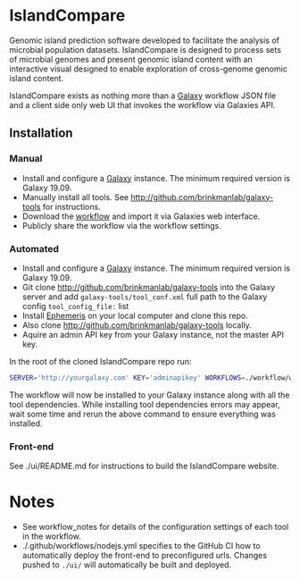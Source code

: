 # IslandCompare

Genomic island prediction software developed to facilitate the analysis of microbial 
population datasets. IslandCompare is designed to process sets of microbial genomes and present genomic island content with 
an interactive visual designed to enable exploration of cross-genome genomic island content.

IslandCompare exists as nothing more than a [Galaxy](http://github.com/galaxyproject/galaxy) workflow JSON file and a client side only web UI that invokes the workflow via Galaxies API.

## Installation

### Manual
- Install and configure a [Galaxy](http://github.com/galaxyproject/galaxy) instance. The minimum required version is Galaxy 19.09.
- Manually install all tools. See http://github.com/brinkmanlab/galaxy-tools for instructions.
- Download the [workflow](workflow/workflows/IslandCompare_unpacked.ga) and import it via Galaxies web interface.
- Publicly share the workflow via the workflow settings.

### Automated
- Install and configure a [Galaxy](http://github.com/galaxyproject/galaxy) instance. The minimum required version is Galaxy 19.09.
- Git clone http://github.com/brinkmanlab/galaxy-tools into the Galaxy server and add `galaxy-tools/tool_conf.xml` full path to the Galaxy config `tool_config_file:` list
- Install [Ephemeris](https://ephemeris.readthedocs.io/en/latest/installation.html) on your local computer and clone this repo.
- Also clone http://github.com/brinkmanlab/galaxy-tools locally.
- Aquire an admin API key from your Galaxy instance, not the master API key.

In the root of the cloned IslandCompare repo run:

```sh
SERVER='http://yourgalaxy.com' KEY='adminapikey' WORKFLOWS=./workflow/workflows TOOLCONF=/path/to/galaxy-tools/tool_conf.xml ./deployment/post-start-actions.sh
```

The workflow will now be installed to your Galaxy instance along with all the tool dependencies. While installing tool dependencies errors may appear, wait some time and rerun the above command to ensure everything was installed.

### Front-end
See ./ui/README.md for instructions to build the IslandCompare website.

# Notes
- See workflow_notes for details of the configuration settings of each tool in the workflow.
- ./.github/workflows/nodejs.yml specifies to the GitHub CI how to automatically deploy the front-end to preconfigured urls. Changes pushed to `./ui/` will automatically be built and deployed.
